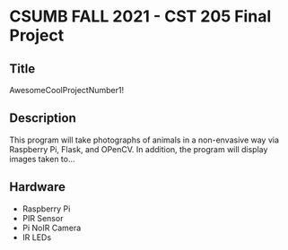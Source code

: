 # CSUMB FALL 2021 - CST 205 Final Project

## Title
AwesomeCoolProjectNumber1!

## Description
This program will take photographs of animals in a non-envasive way via Raspberry Pi, Flask, and OPenCV. In addition, the program will display images taken to...

## Hardware
- Raspberry Pi
- PIR Sensor
- Pi NoIR Camera
- IR LEDs
